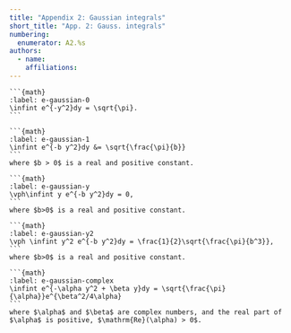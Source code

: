 ```yaml
---
title: "Appendix 2: Gaussian integrals" 
short_title: "App. 2: Gauss. integrals"
numbering:
  enumerator: A2.%s
authors:
  - name: 
    affiliations:
---
```


````{card}
```{math}
:label: e-gaussian-0
\infint e^{-y^2}dy = \sqrt{\pi}.
```
````
````{card}
```{math}
:label: e-gaussian-1
\infint e^{-b y^2}dy &= \sqrt{\frac{\pi}{b}}
```
where $b > 0$ is a real and positive constant.
````

````{card}
```{math}
:label: e-gaussian-y
\vph\infint y e^{-b y^2}dy = 0,
```
where $b>0$ is a real and positive constant. 
````

````{card}
```{math}
:label: e-gaussian-y2
\vph \infint y^2 e^{-b y^2}dy = \frac{1}{2}\sqrt{\frac{\pi}{b^3}},
```
where $b>0$ is a real and positive constant. 
````
````{card}
```{math}
:label: e-gaussian-complex
\infint e^{-\alpha y^2 + \beta y}dy = \sqrt{\frac{\pi}{\alpha}}e^{\beta^2/4\alpha}
```
where $\alpha$ and $\beta$ are complex numbers, and the real part of $\alpha$ is positive, $\mathrm{Re}(\alpha) > 0$. 
````